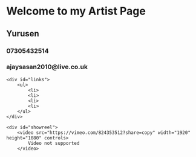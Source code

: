 <!DOCTYPE html>
<html>

<head>
	<title>Yurusen Artist Page</title>
</head>

<body>
	<div id="title">
		<h1>Welcome to my Artist Page</h1>
		<h2>Yurusen</h2>
		<h3>07305432514</h4>
		<h3>ajaysasan2010@live.co.uk</h3>
	</div>

	<div id="links">
		<ul>
			<li>
			<li>
			<li>
			<li>
		</ul>
	</div>

	<div id="showreel">
		<video src="https://vimeo.com/824353512?share=copy" width="1920" height="1080" controls>
			Video not supported
		</video>
</body>

</html>
